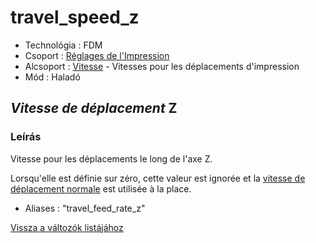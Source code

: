# travel\_speed\_z

* Technológia : FDM
* Csoport : [Réglages de l'Impression](../print_settings/print_settings.md)
* Alcsoport : [Vitesse](../print_settings/print_settings.md#vitesse) - Vitesses pour les déplacements d'impression
* Mód : Haladó

## _Vitesse de déplacement_ Z

### Leírás

Vitesse pour les déplacements le long de l'axe Z.

Lorsqu'elle est définie sur zéro, cette valeur est ignorée et la [vitesse de déplacement normale](travel_speed.md) est utilisée à la place.

* Aliases :  "travel\_feed\_rate\_z"

[Vissza a változók listájához](variable_list.md)

